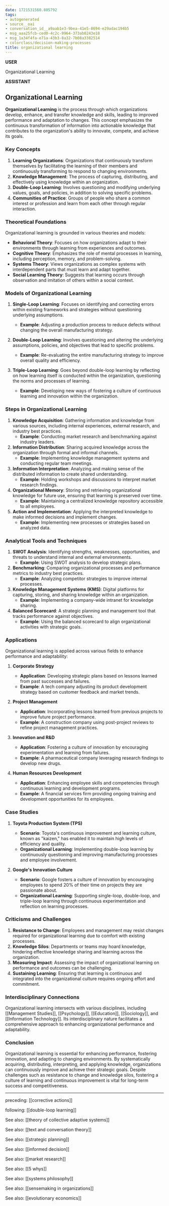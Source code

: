 ```yaml
---
date: 1721531560.805792
tags:
- autogenerated
- source__oai
- conversation_id__a9aab1e3-9bea-41e5-8694-e29adac194b5
- msg_aaa25fcb-ced0-4c2c-9964-373ab0243e18
- msg_1a34f4fa-e71a-43b3-8a32-7b08a3382514
- colorclass/decision-making-processes
title: organizational learning
---
```


**USER**

Organizational Learning


**ASSISTANT**

## Organizational Learning

**Organizational Learning** is the process through which organizations develop, enhance, and transfer knowledge and skills, leading to improved performance and adaptation to changes. This concept emphasizes the continuous transformation of information into actionable knowledge that contributes to the organization's ability to innovate, compete, and achieve its goals.

### Key Concepts

1. **Learning Organizations**: Organizations that continuously transform themselves by facilitating the learning of their members and continuously transforming to respond to changing environments.
2. **Knowledge Management**: The process of capturing, distributing, and effectively using knowledge within an organization.
3. **Double-Loop Learning**: Involves questioning and modifying underlying values, goals, and policies, in addition to solving specific problems.
4. **Communities of Practice**: Groups of people who share a common interest or profession and learn from each other through regular interaction.

### Theoretical Foundations

Organizational learning is grounded in various theories and models:

- **Behavioral Theory**: Focuses on how organizations adapt to their environments through learning from experiences and outcomes.
- **Cognitive Theory**: Emphasizes the role of mental processes in learning, including perception, memory, and problem-solving.
- **Systems Theory**: Views organizations as complex systems with interdependent parts that must learn and adapt together.
- **Social Learning Theory**: Suggests that learning occurs through observation and imitation of others within a social context.

### Models of Organizational Learning

1. **Single-Loop Learning**: Focuses on identifying and correcting errors within existing frameworks and strategies without questioning underlying assumptions.
   - **Example**: Adjusting a production process to reduce defects without changing the overall manufacturing strategy.

2. **Double-Loop Learning**: Involves questioning and altering the underlying assumptions, policies, and objectives that lead to specific problems.
   - **Example**: Re-evaluating the entire manufacturing strategy to improve overall quality and efficiency.

3. **Triple-Loop Learning**: Goes beyond double-loop learning by reflecting on how learning itself is conducted within the organization, questioning the norms and processes of learning.
   - **Example**: Developing new ways of fostering a culture of continuous learning and innovation within the organization.

### Steps in Organizational Learning

1. **Knowledge Acquisition**: Gathering information and knowledge from various sources, including internal experiences, external research, and industry best practices.
   - **Example**: Conducting market research and benchmarking against industry leaders.
2. **Information Distribution**: Sharing acquired knowledge across the organization through formal and informal channels.
   - **Example**: Implementing knowledge management systems and conducting regular team meetings.
3. **Information Interpretation**: Analyzing and making sense of the distributed information to create shared understanding.
   - **Example**: Holding workshops and discussions to interpret market research findings.
4. **Organizational Memory**: Storing and retrieving organizational knowledge for future use, ensuring that learning is preserved over time.
   - **Example**: Maintaining a centralized knowledge repository accessible to all employees.
5. **Action and Implementation**: Applying the interpreted knowledge to make informed decisions and implement changes.
   - **Example**: Implementing new processes or strategies based on analyzed data.

### Analytical Tools and Techniques

1. **SWOT Analysis**: Identifying strengths, weaknesses, opportunities, and threats to understand internal and external environments.
   - **Example**: Using SWOT analysis to develop strategic plans.
2. **Benchmarking**: Comparing organizational processes and performance metrics to industry best practices.
   - **Example**: Analyzing competitor strategies to improve internal processes.
3. **Knowledge Management Systems (KMS)**: Digital platforms for capturing, storing, and sharing knowledge within an organization.
   - **Example**: Implementing a company-wide intranet for knowledge sharing.
4. **Balanced Scorecard**: A strategic planning and management tool that tracks performance against objectives.
   - **Example**: Using the balanced scorecard to align organizational activities with strategic goals.

### Applications

Organizational learning is applied across various fields to enhance performance and adaptability:

1. **Corporate Strategy**
   - **Application**: Developing strategic plans based on lessons learned from past successes and failures.
   - **Example**: A tech company adjusting its product development strategy based on customer feedback and market trends.

2. **Project Management**
   - **Application**: Incorporating lessons learned from previous projects to improve future project performance.
   - **Example**: A construction company using post-project reviews to refine project management practices.

3. **Innovation and R&D**
   - **Application**: Fostering a culture of innovation by encouraging experimentation and learning from failures.
   - **Example**: A pharmaceutical company leveraging research findings to develop new drugs.

4. **Human Resources Development**
   - **Application**: Enhancing employee skills and competencies through continuous learning and development programs.
   - **Example**: A financial services firm providing ongoing training and development opportunities for its employees.

### Case Studies

1. **Toyota Production System (TPS)**
   - **Scenario**: Toyota's continuous improvement and learning culture, known as "kaizen," has enabled it to maintain high levels of efficiency and quality.
   - **Organizational Learning**: Implementing double-loop learning by continuously questioning and improving manufacturing processes and employee involvement.

2. **Google's Innovation Culture**
   - **Scenario**: Google fosters a culture of innovation by encouraging employees to spend 20% of their time on projects they are passionate about.
   - **Organizational Learning**: Supporting single-loop, double-loop, and triple-loop learning through continuous experimentation and reflection on learning processes.

### Criticisms and Challenges

1. **Resistance to Change**: Employees and management may resist changes required for organizational learning due to comfort with existing processes.
2. **Knowledge Silos**: Departments or teams may hoard knowledge, hindering effective knowledge sharing and learning across the organization.
3. **Measuring Impact**: Assessing the impact of organizational learning on performance and outcomes can be challenging.
4. **Sustaining Learning**: Ensuring that learning is continuous and integrated into the organizational culture requires ongoing effort and commitment.

### Interdisciplinary Connections

Organizational learning intersects with various disciplines, including [[Management Studies]], [[Psychology]], [[Education]], [[Sociology]], and [[Information Technology]]. Its interdisciplinary nature facilitates a comprehensive approach to enhancing organizational performance and adaptability.

### Conclusion

Organizational learning is essential for enhancing performance, fostering innovation, and adapting to changing environments. By systematically acquiring, distributing, interpreting, and applying knowledge, organizations can continuously improve and achieve their strategic goals. Despite challenges such as resistance to change and knowledge silos, fostering a culture of learning and continuous improvement is vital for long-term success and competitiveness.


---

preceding: [[corrective actions]]  


following: [[double-loop learning]]

See also: [[theory of collective adaptive systems]]


See also: [[text and conversation theory]]


See also: [[strategic planning]]


See also: [[informed decision]]


See also: [[market research]]


See also: [[5 whys]]


See also: [[systems philosophy]]


See also: [[sensemaking in organizations]]


See also: [[evolutionary economics]]